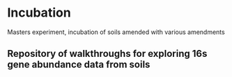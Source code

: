 # Incubation
Masters experiment, incubation of soils amended with various amendments

## Repository of walkthroughs for exploring 16s gene abundance data from soils
